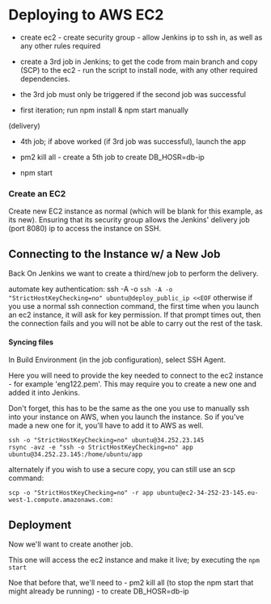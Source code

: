 # Deploying to AWS EC2

- create ec2 - create security group - allow Jenkins ip to ssh in, as well as any other rules required

- create a 3rd job in Jenkins; to get the code from main branch and copy (SCP) to the ec2 - run the script to install node, with any other required dependencies.

- the 3rd job must only be triggered if the second job was successful

- first iteration; run npm install & npm start manually

(delivery)

- 4th job; if above worked (if 3rd job was successful), launch the app

- pm2 kill all - create a 5th job to create DB_HOSR=db-ip

- npm start

### Create an EC2

Create new EC2 instance as normal (which will be blank for this example, as its new). Ensuring that its security group allows the Jenkins' delivery job (port 8080) ip to access the instance on SSH.

## Connecting to the Instance w/ a New Job

Back On Jenkins we want to create a third/new job to perform the delivery.

automate key authentication: ssh -A -o `ssh -A -o "StrictHostKeyChecking=no" ubuntu@deploy_public_ip <<EOF` otherwise if you use a normal ssh connection command, the first time when you launch an ec2 instance, it will ask for key permission. If that prompt times out, then the connection fails and you will not be able to carry out the rest of the task.

#### Syncing files

In Build Environment (in the job configuration), select SSH Agent.

Here you will need to provide the key needed to connect to the ec2 instance - for example 'eng122.pem'. This may require you to create a new one and added it into Jenkins. 

Don't forget, this has to be the same as the one you use to manually ssh into your instance on AWS, when you launch the instance. So if you've made a new one for it, you'll have to add it to AWS as well.

```
ssh -o "StrictHostKeyChecking=no" ubuntu@34.252.23.145
rsync -avz -e "ssh -o StrictHostKeyChecking=no" app ubuntu@34.252.23.145:/home/ubuntu/app
```

alternately if you wish to use a secure copy, you can still use an scp command:

```
scp -o "StrictHostKeyChecking=no" -r app ubuntu@ec2-34-252-23-145.eu-west-1.compute.amazonaws.com:
```

## Deployment

Now we'll want to create another job.

This one will access the ec2 instance and make it live; by executing the `npm start`

Noe that before that, we'll need to - pm2 kill all (to stop the npm start that might already be running) - to create DB_HOSR=db-ip